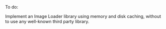 To do:

Implement an Image Loader library using memory and disk caching, without to use any well-known third party library.
